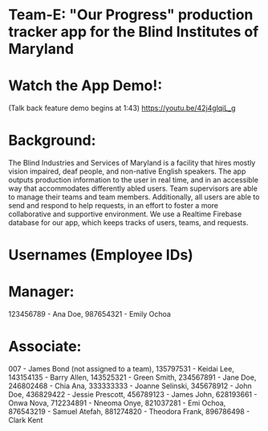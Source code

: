 # Team-E: "Our Progress" production tracker app for the Blind Institutes of Maryland

# Watch the App Demo!: 
(Talk back feature demo begins at 1:43)
https://youtu.be/42j4glqiL_g

# Background:
The Blind Industries and Services of Maryland is a facility that hires mostly vision impaired, deaf
people, and non-native English speakers. The app outputs production information to the user in real
time, and in an accessible way that accommodates differently abled users.
Team supervisors are able to manage their teams and team members. Additionally, all users are able 
to send and respond to help requests, in an effort to foster a more collaborative and supportive 
environment.
We use a Realtime Firebase database for our app, which keeps tracks of users, teams, and requests.

# Usernames (Employee IDs)
# Manager: 
123456789 - Ana Doe, 987654321 - Emily Ochoa

# Associate:
007 - James Bond (not assigned to a team), 135797531 - Keidai Lee, 143154135 - Barry Allen,
143525321 - Green Smith, 234567891 - Jane Doe, 246802468 - Chia Ana, 333333333 - Joanne Selinski,
345678912 - John Doe, 436829422 - Jessie Prescott, 456789123 - James John, 628193661 - Onwa Nova,
712234891 - Nneoma Onye, 821037281 - Emi Ochoa, 876543219 - Samuel Atefah,
881274820 - Theodora Frank, 896786498 - Clark Kent

